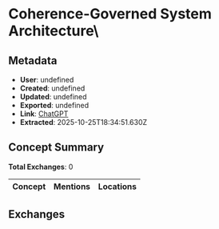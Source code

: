 # **Coherence-Governed System Architecture**\

## Metadata

- **User**: undefined
- **Created**: undefined
- **Updated**: undefined
- **Exported**: undefined
- **Link**: [ChatGPT](undefined)
- **Extracted**: 2025-10-25T18:34:51.630Z

## Concept Summary

**Total Exchanges**: 0

| Concept | Mentions | Locations |
|---------|----------|----------|

## Exchanges

